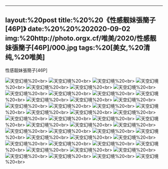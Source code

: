 ﻿---
layout:%20post
title:%20%20《性感靓妹張簡子[46P]》
date:%20%20%202020-09-02
img:%20http://photo.orgx.cf/唯美/2020/性感靓妹張簡子[46P]/000.jpg
tags:%20[美女,%20清纯,%20唯美]
---

性感靓妹張簡子[46P]



![天空幻境](http://photo.orgx.cf/唯美/2020/性感靓妹張簡子[46P]/001.jpg%20''天空幻境'')%20<br>
![天空幻境](http://photo.orgx.cf/唯美/2020/性感靓妹張簡子[46P]/002.jpg%20''天空幻境'')%20<br>
![天空幻境](http://photo.orgx.cf/唯美/2020/性感靓妹張簡子[46P]/003.jpg%20''天空幻境'')%20<br>
![天空幻境](http://photo.orgx.cf/唯美/2020/性感靓妹張簡子[46P]/004.jpg%20''天空幻境'')%20<br>
![天空幻境](http://photo.orgx.cf/唯美/2020/性感靓妹張簡子[46P]/005.jpg%20''天空幻境'')%20<br>
![天空幻境](http://photo.orgx.cf/唯美/2020/性感靓妹張簡子[46P]/006.jpg%20''天空幻境'')%20<br>
![天空幻境](http://photo.orgx.cf/唯美/2020/性感靓妹張簡子[46P]/007.jpg%20''天空幻境'')%20<br>
![天空幻境](http://photo.orgx.cf/唯美/2020/性感靓妹張簡子[46P]/008.jpg%20''天空幻境'')%20<br>
![天空幻境](http://photo.orgx.cf/唯美/2020/性感靓妹張簡子[46P]/009.jpg%20''天空幻境'')%20<br>
![天空幻境](http://photo.orgx.cf/唯美/2020/性感靓妹張簡子[46P]/010.jpg%20''天空幻境'')%20<br>
![天空幻境](http://photo.orgx.cf/唯美/2020/性感靓妹張簡子[46P]/011.jpg%20''天空幻境'')%20<br>
![天空幻境](http://photo.orgx.cf/唯美/2020/性感靓妹張簡子[46P]/012.jpg%20''天空幻境'')%20<br>
![天空幻境](http://photo.orgx.cf/唯美/2020/性感靓妹張簡子[46P]/013.jpg%20''天空幻境'')%20<br>
![天空幻境](http://photo.orgx.cf/唯美/2020/性感靓妹張簡子[46P]/014.jpg%20''天空幻境'')%20<br>
![天空幻境](http://photo.orgx.cf/唯美/2020/性感靓妹張簡子[46P]/015.jpg%20''天空幻境'')%20<br>
![天空幻境](http://photo.orgx.cf/唯美/2020/性感靓妹張簡子[46P]/016.jpg%20''天空幻境'')%20<br>
![天空幻境](http://photo.orgx.cf/唯美/2020/性感靓妹張簡子[46P]/017.jpg%20''天空幻境'')%20<br>
![天空幻境](http://photo.orgx.cf/唯美/2020/性感靓妹張簡子[46P]/018.jpg%20''天空幻境'')%20<br>
![天空幻境](http://photo.orgx.cf/唯美/2020/性感靓妹張簡子[46P]/019.jpg%20''天空幻境'')%20<br>
![天空幻境](http://photo.orgx.cf/唯美/2020/性感靓妹張簡子[46P]/020.jpg%20''天空幻境'')%20<br>
![天空幻境](http://photo.orgx.cf/唯美/2020/性感靓妹張簡子[46P]/021.jpg%20''天空幻境'')%20<br>
![天空幻境](http://photo.orgx.cf/唯美/2020/性感靓妹張簡子[46P]/022.jpg%20''天空幻境'')%20<br>
![天空幻境](http://photo.orgx.cf/唯美/2020/性感靓妹張簡子[46P]/023.jpg%20''天空幻境'')%20<br>
![天空幻境](http://photo.orgx.cf/唯美/2020/性感靓妹張簡子[46P]/024.jpg%20''天空幻境'')%20<br>
![天空幻境](http://photo.orgx.cf/唯美/2020/性感靓妹張簡子[46P]/025.jpg%20''天空幻境'')%20<br>
![天空幻境](http://photo.orgx.cf/唯美/2020/性感靓妹張簡子[46P]/026.jpg%20''天空幻境'')%20<br>
![天空幻境](http://photo.orgx.cf/唯美/2020/性感靓妹張簡子[46P]/027.jpg%20''天空幻境'')%20<br>
![天空幻境](http://photo.orgx.cf/唯美/2020/性感靓妹張簡子[46P]/028.jpg%20''天空幻境'')%20<br>
![天空幻境](http://photo.orgx.cf/唯美/2020/性感靓妹張簡子[46P]/029.jpg%20''天空幻境'')%20<br>
![天空幻境](http://photo.orgx.cf/唯美/2020/性感靓妹張簡子[46P]/030.jpg%20''天空幻境'')%20<br>
![天空幻境](http://photo.orgx.cf/唯美/2020/性感靓妹張簡子[46P]/031.jpg%20''天空幻境'')%20<br>
![天空幻境](http://photo.orgx.cf/唯美/2020/性感靓妹張簡子[46P]/032.jpg%20''天空幻境'')%20<br>
![天空幻境](http://photo.orgx.cf/唯美/2020/性感靓妹張簡子[46P]/033.jpg%20''天空幻境'')%20<br>
![天空幻境](http://photo.orgx.cf/唯美/2020/性感靓妹張簡子[46P]/034.jpg%20''天空幻境'')%20<br>
![天空幻境](http://photo.orgx.cf/唯美/2020/性感靓妹張簡子[46P]/035.jpg%20''天空幻境'')%20<br>
![天空幻境](http://photo.orgx.cf/唯美/2020/性感靓妹張簡子[46P]/036.jpg%20''天空幻境'')%20<br>
![天空幻境](http://photo.orgx.cf/唯美/2020/性感靓妹張簡子[46P]/037.jpg%20''天空幻境'')%20<br>
![天空幻境](http://photo.orgx.cf/唯美/2020/性感靓妹張簡子[46P]/038.jpg%20''天空幻境'')%20<br>
![天空幻境](http://photo.orgx.cf/唯美/2020/性感靓妹張簡子[46P]/039.jpg%20''天空幻境'')%20<br>
![天空幻境](http://photo.orgx.cf/唯美/2020/性感靓妹張簡子[46P]/040.jpg%20''天空幻境'')%20<br>
![天空幻境](http://photo.orgx.cf/唯美/2020/性感靓妹張簡子[46P]/041.jpg%20''天空幻境'')%20<br>
![天空幻境](http://photo.orgx.cf/唯美/2020/性感靓妹張簡子[46P]/042.jpg%20''天空幻境'')%20<br>
![天空幻境](http://photo.orgx.cf/唯美/2020/性感靓妹張簡子[46P]/043.jpg%20''天空幻境'')%20<br>
![天空幻境](http://photo.orgx.cf/唯美/2020/性感靓妹張簡子[46P]/044.jpg%20''天空幻境'')%20<br>
![天空幻境](http://photo.orgx.cf/唯美/2020/性感靓妹張簡子[46P]/045.jpg%20''天空幻境'')%20<br>
![天空幻境](http://photo.orgx.cf/唯美/2020/性感靓妹張簡子[46P]/046.jpg%20''天空幻境'')%20<br>